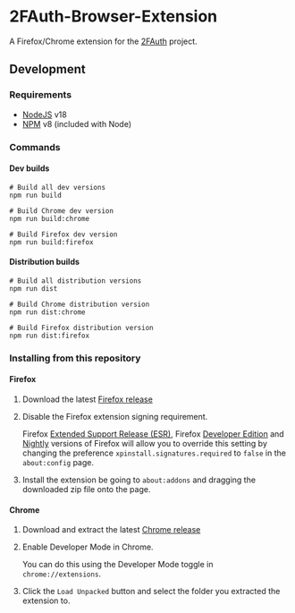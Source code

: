 # 2FAuth-Browser-Extension

A Firefox/Chrome extension for the [2FAuth](https://github.com/Bubka/2FAuth) project.

## Development 

### Requirements

- [NodeJS](https://nodejs.com) v18
- [NPM](https://npmjs.com) v8 (included with Node)

### Commands
#### Dev builds
```shell
# Build all dev versions
npm run build

# Build Chrome dev version
npm run build:chrome

# Build Firefox dev version
npm run build:firefox
```

#### Distribution builds
```shell
# Build all distribution versions
npm run dist

# Build Chrome distribution version
npm run dist:chrome

# Build Firefox distribution version
npm run dist:firefox
```

### Installing from this repository

#### Firefox
1. Download the latest [Firefox release](https://github.com/josh-gaby/2fauth-browser-extension/releases/download/pre-release/2fauth-firefox-2023.5.0-alpha.zip)
2. Disable the Firefox extension signing requirement. 

   Firefox [Extended Support Release (ESR)](https://www.mozilla.org/firefox/organizations/), Firefox [Developer Edition](https://www.mozilla.org/firefox/developer/) and [Nightly](https://nightly.mozilla.org/) versions of Firefox will allow you to override this setting by changing the preference `xpinstall.signatures.required` to `false` in the `about:config` page.
3. Install the extension be going to `about:addons` and dragging the downloaded zip file onto the page.


#### Chrome
1. Download and extract the latest [Chrome release](https://github.com/josh-gaby/2fauth-browser-extension/releases/download/pre-release/2fauth-chrome-2023.5.0-alpha.zip)
2. Enable Developer Mode in Chrome. 

   You can do this using the Developer Mode toggle in `chrome://extensions`.
3. Click the `Load Unpacked` button and select the folder you extracted the extension to.
